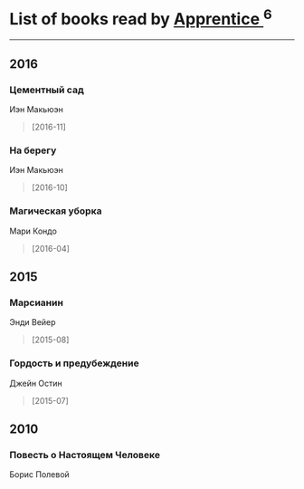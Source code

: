 # List of books read by [Apprentice ](http://vk.com/id52821952)<sup>6</sup>
---

## 2016

### Цементный сад
Иэн Макьюэн
> [2016-11] 


### На берегу
Иэн Макьюэн
> [2016-10] 


### Магическая уборка
Мари Кондо
> [2016-04] 



## 2015

### Марсианин
Энди Вейер
> [2015-08] 


### Гордость и предубеждение
Джейн Остин
> [2015-07] 



## 2010

### Повесть о Настоящем Человеке
Борис Полевой



